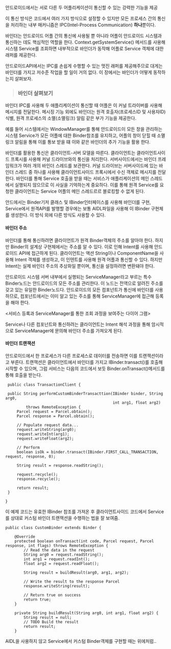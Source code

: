 
안드로이드에서는 서로 다른 두 어플리케이션이 통신할 수 있는 강력한 기능을 제공

이 통신 방식은 코드에서 여러 가지 방식으로 설정할 수 있지만 모든 프로세스 간의 통신을 처리하는 내부 매커니즘은 IPC(Intel-Process Communication)
**하나**뿐이다.

 바인더는 안드로이드 어플 간의 통신에 사용될 뿐 아니라 어플이 안드로이드 시스템과 통신하는 데도 핵심적인 역할을 한다. Context.getSystemService() 메서드를 사용해 시스템 Service를 조회하면 내부적으로 바인더가 동작해 어플로 Service 객체에 대한 래퍼를 제공한다.

  안드로이드API에서는 IPC를 손쉽게 수행할 수 있는 멋진 래퍼를 제공해주므로 대게는 바인더를 가지고 저수준 작업을 할 일이 거의 없다. 이 장에서는 바인더가 어떻게 동작하는지 살펴보자.

  > ### 바인더 살펴보기

바인더 IPC를 사용해 두 애플리케이션이 통신할 때 어플은 이 커널 트라이버를 사용해 메시지를 전달한다. 메시징 기능 외에도 바인더는 원격 호출자(프로세스ID 및 사용자ID) 식별, 원격 프로세스의 소멸(소멸링크) 알림 같은 부가 기능을 제공한다.

예를 들어 시스템에서는 WindowManager를 통해 안드로이드이 모든 창을 관리하는 시스템 Service가 모든 어플에 대한 Binder참조를 유지하고, 어플의 창이 닫힐 때 소멸 링크 알림을 통해 이를 통보 받을 떄 이와 같은 바인더의 추가 기능을 활용 한다.

바인더를 활용한 통신은 클라이언트-서버 모델을 따른다. 클라이언트는 클라이언트사이드 프록시를 사용해 커널 드라이브와의 통신을 처리한다. 서버사이드에서는 바인더 프레임워크가 여러 개의 바인더 스레드를 보관한다. 커널 드라이브는 서버사이드에 있는 바인더 스레드 중 하나를 사용해 클라이언트사이드 프록시에서 수신 객체로 메시지를 전달한다. 바인더를 통해 Service 호출을 받을 때는 서비스가 애플리케이션의 메인 스레드에서 실행되지 않으므로 이 사실을 기억하는게 중요하다. 이를 통해 원격 Service를 요청한 클라이언트는 Service 어플의 메인 스레드르르 블로킹할 수 없게 된다.

 안드에서는 Binder기저 클래스 및 IBinder인터페이스를 사용해 바인더를 구현, Service에서 원격API를 발행할 경우에는 보통 AIDL파일을 사용해 이 IBinder 구현체를 생성한다. 이 방식 외에 다른 방식도 사용할 수 있다.

 #### 바인더 주소

  바인더를 통해 통신하려면 클라이언트가 원격 Binder객체의 주소를 알아야 한다. 하지만 Binder의 설계상 구현체에서는 주소를 알 수 있다. 이로 인해 Intent를 사용해 안드로이드 API에 접근하게 된다. 클라이언트는 액션 String이나 ComponentName을 사용해 Intent 객체를 생성하고, 이 인텐트를 사용해 원격 어플과 통신할 수 있다. 하지만 Intent는 실제 바인더 주소의 추상화일 뿐이며, 통신을 설정하려면 변환돼야 한다.

  안드로이드 시스템 서버 내부에서 실행되는 ServiceManager라고 부르는 특수 Binder노드는 안드로이드의 모든 주소를 관리한다. 이 노드는 전역으로 알려진 주소를 갖고 있는 유일한 Binder노드다. 안드로이드의 모든 컴포넌트가 통신에 바인더를 사용하므로, 컴포넌트에서는 이미 알고 있는 주소를 통해 ServiceManager에 접근해 등록을 해야 한다.

  <서비스 등록과 ServiceManager를 통한 조회 과정을 보여주는 다이어 그램>

   Service나 다른 컴포넌트와 통신하려는 클라이언트는 Intent 해석 과정을 통해 암시적으로 ServiceManager에 문의해 바인더 주소를 가져오게 된다.

   #### 바인더 트랜잭션

   안드로이드에서 한 프로세스가 다른 프로세스로 데이터를 전송하면 이를 트랜잭션이라고 부른다. 트랜잭션은 클라이언트에서 바인더를 가지고 IBinder.transact()를 호출해 시작할 수 있으며, 그럼 서비스는 다음의 코드에서 보듯 Binder.onTransact()메서드를 통해 호출을 받는다.

     public class TransactionClient {

     public String performCustomBinderTransacttion(IBinder binder, String arg0,
                                                   int arg1, float arg2)
             throws RemoteException {
         Parcel request = Parcel.obtain();
         Parcel response = Parcel.obtain();

         // Populate request data...
         request.writeString(arg0);
         request.writeInt(arg1);
         request.writeFloat(arg2);

         // Perform
         boolean isOk = binder.transact(IBinder.FIRST_CALL_TRANSACTION, request, response, 0);

         String result = response.readString();

         request.recycle();
         response.recycle();

         return result;
     }

    }

이 예제 코드는 유효한 IBinder 참조를 가져온 후 클라이언트사이드 코드에서 Service를 상대로 커스텀 바인더 트랜잭션을 수행하는 법을 잘 보여줌.

    public class CustomBinder extends Binder {

        @Override
        protected boolean onTransact(int code, Parcel request, Parcel response, int flags) throws RemoteException {
            // Read the data in the request
            String arg0 = request.readString();
            int arg1 = request.readInt();
            float arg2 = request.readFloat();

            String result = buildResult(arg0, arg1, arg2);

            // Write the result to the response Parcel
            response.writeString(result);

            // Return true on success
            return true;
        }

        private String buildResult(String arg0, int arg1, float arg2) {
            String result = null;
            // TODO Build the result
            return result;
        }


AIDL을 사용하지 않고 Service에서 커스텀 Binder객체를 구현할 때는 위에처럼..
